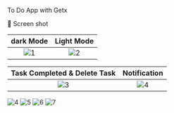 To Do App with Getx

📸 Screen shot

dark Mode             |  Light Mode
:-------------------------:|:-------------------------:
![1](https://user-images.githubusercontent.com/77027841/220619572-c2097d9b-3fb0-4e90-a897-392f129a8627.jpeg)  |  ![2](https://user-images.githubusercontent.com/77027841/220619588-ce3d52ab-b7b4-490a-a3ec-704702fcef5d.jpeg)

Task Completed & Delete Task            |  Notification
:-------------------------:|:-------------------------:
![3](https://user-images.githubusercontent.com/77027841/220619608-894a8b37-4a06-4202-8091-2171895dd73e.jpeg)  |  ![4](https://user-images.githubusercontent.com/77027841/220619619-4d85826b-3fc0-4234-8f2a-521b225b3e0b.jpeg)


![4](https://user-images.githubusercontent.com/77027841/220619619-4d85826b-3fc0-4234-8f2a-521b225b3e0b.jpeg)
![5](https://user-images.githubusercontent.com/77027841/220619631-80be8689-c43b-4a2f-b08a-0bf91261faf8.jpeg)
![6](https://user-images.githubusercontent.com/77027841/220619635-0308375e-c6d2-4782-99da-5f12e0b04fea.jpeg)
![7](https://user-images.githubusercontent.com/77027841/220619641-9e40b172-66f0-4ac6-bfc1-c1e3a63776aa.jpeg)
